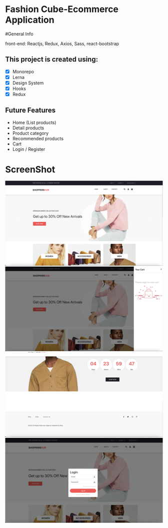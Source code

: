 # Fashion Cube-Ecommerce Application

#General Info

front-end: Reactjs, Redux, Axios, Sass, react-bootstrap

## This project is created using:

- [x] Monorepo
- [x] Lerna
- [x] Design System
- [x] Hooks
- [x] Redux

## Future Features

- Home (List products)
- Detail products
- Product category
- Recommended products
- Cart
- Login / Register

# ScreenShot

<img src="screen/Screenshot1.png">
<img src="screen/Screenshot2.png">
<img src="screen/Screenshot3.png">
<img src="screen/Screenshot4.png">
